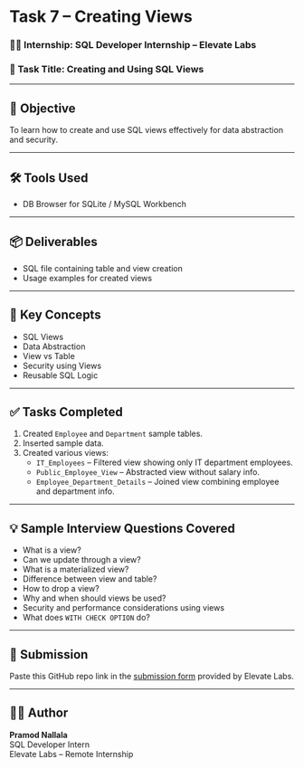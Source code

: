 # Task 7 – Creating Views

### 👨‍💻 Internship: SQL Developer Internship – Elevate Labs
### 📅 Task Title: Creating and Using SQL Views

---

## 📝 Objective
To learn how to create and use SQL views effectively for data abstraction and security.

---

## 🛠️ Tools Used
- DB Browser for SQLite / MySQL Workbench

---

## 📦 Deliverables
- SQL file containing table and view creation
- Usage examples for created views

---

## 📌 Key Concepts
- SQL Views
- Data Abstraction
- View vs Table
- Security using Views
- Reusable SQL Logic

---

## ✅ Tasks Completed

1. Created `Employee` and `Department` sample tables.
2. Inserted sample data.
3. Created various views:
    - `IT_Employees` – Filtered view showing only IT department employees.
    - `Public_Employee_View` – Abstracted view without salary info.
    - `Employee_Department_Details` – Joined view combining employee and department info.

---

## 💡 Sample Interview Questions Covered

- What is a view?
- Can we update through a view?
- What is a materialized view?
- Difference between view and table?
- How to drop a view?
- Why and when should views be used?
- Security and performance considerations using views
- What does `WITH CHECK OPTION` do?

---

## 📎 Submission
Paste this GitHub repo link in the [submission form](#) provided by Elevate Labs.

---

## 👨‍🎓 Author
**Pramod Nallala**  
SQL Developer Intern  
Elevate Labs – Remote Internship  
